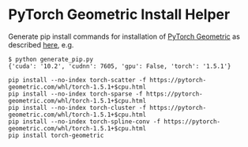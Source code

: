 # PyTorch Geometric Install Helper

Generate pip install commands for installation of [PyTorch Geometric](https://github.com/rusty1s/pytorch_geometric) as described [here](https://github.com/rusty1s/pytorch_geometric#installation), e.g.

```console
$ python generate_pip.py
{'cuda': '10.2', 'cudnn': 7605, 'gpu': False, 'torch': '1.5.1'}

pip install --no-index torch-scatter -f https://pytorch-geometric.com/whl/torch-1.5.1+$cpu.html
pip install --no-index torch-sparse -f https://pytorch-geometric.com/whl/torch-1.5.1+$cpu.html
pip install --no-index torch-cluster -f https://pytorch-geometric.com/whl/torch-1.5.1+$cpu.html
pip install --no-index torch-spline-conv -f https://pytorch-geometric.com/whl/torch-1.5.1+$cpu.html
pip install torch-geometric
```

